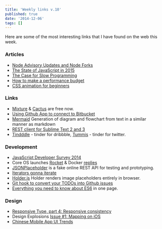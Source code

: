 ```yaml
---
title: 'Weekly links v.10'
published: true
date: '2014-12-06'
tags: []
---
```


Here are some of the most interesting links that I have found on the web this
week.

### Articles

- [Node Advisory Updates and Node Forks](http://dailyjs.com/2014/12/05/node-forks/)
- [The State of JavaScript in 2015](http://www.breck-mckye.com/blog/2014/12/the-state-of-javascript-in-2015/)
- [The Case for Slow Programming](http://ventrellathing.wordpress.com/2013/06/18/the-case-for-slow-programming/)
- [How to make a performance budget](http://danielmall.com/articles/how-to-make-a-performance-budget/)
- [CSS animation for beginners](http://robots.thoughtbot.com/css-animation-for-beginners)

### Links

- [Mixture](http://mixture.io/blog/free/) &
  [Cactus](http://cactusformac.com/blog/posts/cactus-and-glueprint.html) are
  free now.
- [Using Github App to connect to Bitbucket](http://www.slideshare.net/liamdempsey/using-the-github-app-to-connect-to-bitbucket)
- [Mermaid](https://github.com/knsv/mermaid) Generation of diagram and flowchart
  from text in a similar manner as markdown
- [REST client for Sublime Text 2 and 3](https://github.com/pjdietz/rester-sublime-http-client)
- [Tindddle](https://tindddle.com/) - tinder for dribbble,
  [Tummis](http://www.tummis.com/) - tinder for twitter.

### Development

- [JavaScript Developer Survey 2014](http://dailyjs.com/2014/12/01/javascript-survey/)
- Core OS launches [Rocket](https://coreos.com/blog/rocket/) & Docker
  [replies](http://blog.docker.com/2014/12/initial-thoughts-on-the-rocket-announcement/)
- [JSONPlaceholder](http://jsonplaceholder.typicode.com/) is a fake online REST
  API for testing and prototyping.
- [Iterators gonna iterate](http://jakearchibald.com/2014/iterators-gonna-iterate/)
- [Holder.js](http://holderjs.com/) Holder renders image placeholders entirely
  in browser.
- [Git hook to convert your TODOs into Github issues](https://github.com/naholyr/github-todos)
- [Everything you need to know about ES6](http://espadrine.github.io/New-In-A-Spec/es6/)
  in one page.

### Design

- [Responsive Type, part 4: Responsive consistency](http://8gramgorilla.com/responsive-type-part-4-responsive-consistency/)
- Design Explosions
  [Issue #1: Mapping on iOS](https://medium.com/@uxlaunchpad/design-explosions-mapping-on-ios-ad4ec6ba5c59)
- [Chinese Mobile App UI Trends](http://dangrover.com/blog/2014/12/01/chinese-mobile-app-ui-trends.html)
